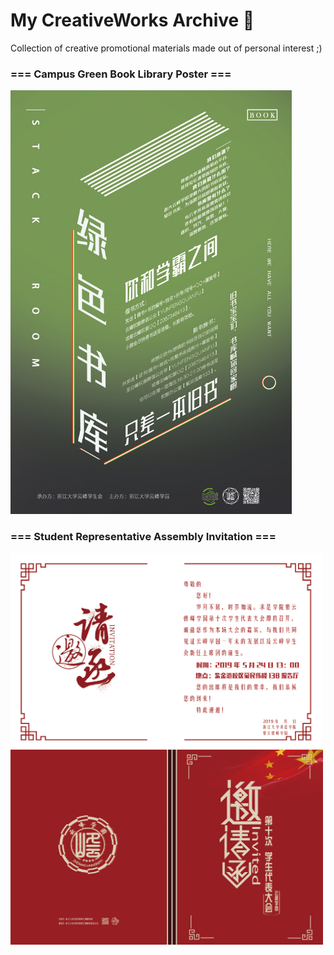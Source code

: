 # My CreativeWorks Archive 🥰
Collection of creative promotional materials made out of personal interest ;)

### === Campus Green Book Library Poster ===
<img src="Campus-Green-Book-Library-Poster.jpg" alt="Campus Green Book Library Poster" width="450">

### === Student Representative Assembly Invitation ===
<div style="display: inline-block;">
    <img src="Student-Representative-Assembly-Invitation-Inside.png" alt="Student Representative Assembly Invitation (Inside Page)" width="500">
    <img src="Student-Representative-Assembly-Invitation-Outside.png" alt="Student Representative Assembly Invitation (Outside Page)" width="500">
</div>
